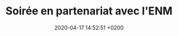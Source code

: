 ---
layout: event
title:  "Soirée en partenariat avec l'ENM"
date:   2020-04-17 14:52:51 +0200
categories: event avril-2020
img: enm.jpg
---